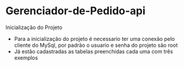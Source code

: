 # Gerenciador-de-Pedido-api

Inicialização do Projeto
* Para a inicialização do projeto é necessario ter uma conexão pelo cliente do MySql, por padrão o usuario e senha do projeto são root
* Já estão cadastradas as tabelas preenchidas cada uma com três exemplos
